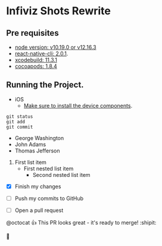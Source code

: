 # Infiviz Shots Rewrite


## Pre requisites

- [node version: v10.19.0 or v12.16.3](https://docs.npmjs.com/downloading-and-installing-node-js-and-npm)
- [react-native-cli: 2.0.1](https://www.npmjs.com/package/react-native-cli).
- [xcodebuild: 11.3.1](https://developer.apple.com/xcode/)
- [cocoapods: 1.8.4](https://guides.cocoapods.org/using/getting-started.html)

## Running the Project.
   - iOS 
      - [Make sure to install the device components](https://medium.com/@hacknicity/working-with-multiple-versions-of-xcode-e331c01aa6bc).

```
git status
git add
git commit
```


- George Washington
- John Adams
- Thomas Jefferson


1. First list item
   - First nested list item
     - Second nested list item


- [x] Finish my changes
- [ ] Push my commits to GitHub
- [ ] Open a pull request


@octocat :+1: This PR looks great - it's ready to merge! :shipit:

:runner:
